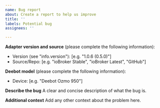 ```yaml
---
name: Bug report
about: Create a report to help us improve
title: ''
labels: Potential bug
assignees: ''

---
```


**Adapter version and source** (please complete the following information):
 - Version (see "info.version"): [e.g. "1.0.6 (0.5.0)"]
 - Source/Repo: [e.g. "ioBroker Stable", "ioBroker Latest", "GitHub"]

**Deebot model** (please complete the following information):
 - Device: [e.g. "Deebot Ozmo 950"]

**Describe the bug**
A clear and concise description of what the bug is.

**Additional context**
Add any other context about the problem here.
